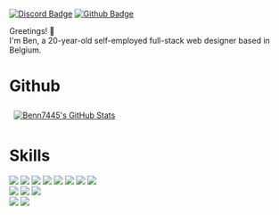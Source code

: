 [![Discord Badge](https://img.shields.io/badge/Discord-bennisthemenace1-informational?style=flat&logo=discord&logoColor=white&color=7289da)](https://discordapp.com/users/762283491127590943)
[![Github Badge](https://img.shields.io/badge/Github-Benn7445-informational?style=flat&logo=github&logoColor=white&color=333)](https://github.com/Benn7445)

Greetings! 👋
<br />
I'm Ben, a 20-year-old self-employed full-stack web designer based in Belgium.

# Github
<a href="https://github.com/Benn7445">
  <img align="center" style="margin:0.5rem" src="https://github-readme-stats.vercel.app/api?username=Benn7445&show_icons=true&line_height=27&count_private=true&title_color=ffffff&text_color=c9cacc&icon_color=4AB097&bg_color=1A2B34" alt="Benn7445's GitHub Stats" />
</a>

# Skills
![](https://img.shields.io/badge/Code-NextJS-informational?style=flat&logo=react&logoColor=white&color=1A2B34)
![](https://img.shields.io/badge/Code-ReactJS-informational?style=flat&logo=react&logoColor=white&color=1A2B34)
![](https://img.shields.io/badge/Code-Java-informational?style=flat&logo=codepen&logoColor=white&color=1A2B34)
![](https://img.shields.io/badge/Code-JavaScript-informational?style=flat&logo=javascript&logoColor=white&color=1A2B34)
![](https://img.shields.io/badge/Code-TypeScript-informational?style=flat&logo=typescript&logoColor=white&color=1A2B34)
![](https://img.shields.io/badge/Code-HTML-informational?style=flat&logo=html5&logoColor=white&color=1A2B34)
![](https://img.shields.io/badge/Code-Python-informational?style=flat&logo=python&logoColor=white&color=1A2B34)
![](https://img.shields.io/badge/Code-PHP-informational?style=flat&logo=php&logoColor=white&color=1A2B34)
<br />
![](https://img.shields.io/badge/Framework-Framework-informational?style=flat&logo=mysql&logoColor=white&color=1A2B34)
![](https://img.shields.io/badge/Framework-MongoDB-informational?style=flat&logo=mongodb&logoColor=white&color=1A2B34)
![](https://img.shields.io/badge/Framework-Git-informational?style=flat&logo=git&logoColor=white&color=1A2B34)
<br />
![](https://img.shields.io/badge/Style-CSS-informational?style=flat&logo=css3&logoColor=white&color=1A2B34)
![](https://img.shields.io/badge/Style-Tailwind-informational?style=flat&logo=Tailwind-CSS&logoColor=white&color=1A2B34)
